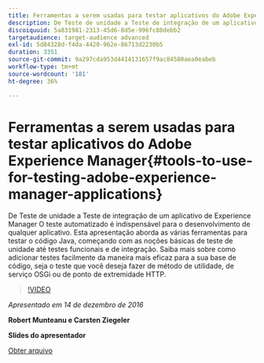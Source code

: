 ```yaml
---
title: Ferramentas a serem usadas para testar aplicativos do Adobe Experience Manager
description: De Teste de unidade a Teste de integração de um aplicativo de Experience Manager O teste automatizado é indispensável para o desenvolvimento de qualquer aplicativo. Esta apresentação aborda as várias ferramentas para testar o código Java, começando com as noções básicas de teste de unidade até testes funcionais e de integração. Saiba mais sobre como adicionar testes facilmente da maneira mais eficaz para a sua base de código, seja o teste que você deseja fazer de método de utilidade, de serviço OSGi ou de ponto de extremidade HTTP.
discoiquuid: 5a831981-2313-45d6-8d5e-996fc88debb2
targetaudience: target-audience advanced
exl-id: 5d84328d-f4da-4420-962e-86713d2230b5
duration: 3351
source-git-commit: 9a297cda953d4414131657f9ac84580aea0eabeb
workflow-type: tm+mt
source-wordcount: '181'
ht-degree: 36%

---
```


# Ferramentas a serem usadas para testar aplicativos do Adobe Experience Manager{#tools-to-use-for-testing-adobe-experience-manager-applications}

De Teste de unidade a Teste de integração de um aplicativo de Experience Manager O teste automatizado é indispensável para o desenvolvimento de qualquer aplicativo. Esta apresentação aborda as várias ferramentas para testar o código Java, começando com as noções básicas de teste de unidade até testes funcionais e de integração. Saiba mais sobre como adicionar testes facilmente da maneira mais eficaz para a sua base de código, seja o teste que você deseja fazer de método de utilidade, de serviço OSGi ou de ponto de extremidade HTTP.

>[!VIDEO](https://video.tv.adobe.com/v/19302/?quality=9)

*Apresentado em 14 de dezembro de 2016*

**Robert Munteanu e Carsten Ziegeler**

**Slides do apresentador**

[Obter arquivo](assets/aem-gems-tools-for-testing-12-14-16.pdf)
<!--
[Get back to the Overview](https://helpx.adobe.com/experience-manager/kt/eseminars/gems/aem-index.html)
-->
